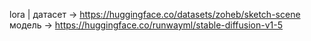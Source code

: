 lora | 
датасет -> https://huggingface.co/datasets/zoheb/sketch-scene
модель -> https://huggingface.co/runwayml/stable-diffusion-v1-5
